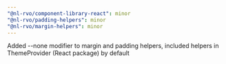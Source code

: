 ```yaml
---
"@nl-rvo/component-library-react": minor
"@nl-rvo/padding-helpers": minor
"@nl-rvo/margin-helpers": minor
---
```


Added --none modifier to margin and padding helpers, included helpers in ThemeProvider (React package) by default
